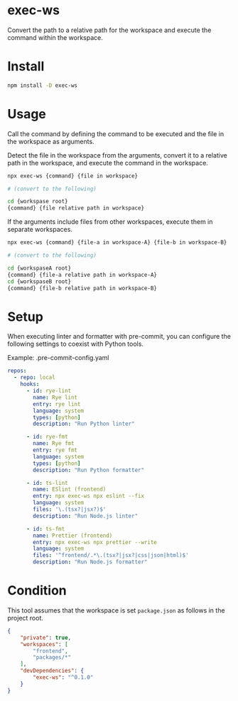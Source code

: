 # exec-ws
Convert the path to a relative path for the workspace and execute the command within the workspace.

# Install

```sh
npm install -D exec-ws
```

# Usage

Call the command by defining the command to be executed and the file in the workspace as arguments.

Detect the file in the workspace from the arguments, convert it to a relative path in the workspace, and execute the command in the workspace.

```sh
npx exec-ws {command} {file in workspace}

# (convert to the following)

cd {workspase root}
{command} {file relative path in workspace}
```


If the arguments include files from other workspaces, execute them in separate workspaces.

```sh
npx exec-ws {command} {file-a in workspace-A} {file-b in workspace-B}

# (convert to the following)

cd {workspaseA root}
{command} {file-a relative path in workspace-A}
cd {workspaseB root}
{command} {file-b relative path in workspace-B}
```

# Setup

When executing linter and formatter with pre-commit, you can configure the following settings to coexist with Python tools.

Example: .pre-commit-config.yaml
```yaml
repos:
  - repo: local
    hooks:
      - id: rye-lint
        name: Rye lint
        entry: rye lint
        language: system
        types: [python]
        description: "Run Python linter"

      - id: rye-fmt
        name: Rye fmt
        entry: rye fmt
        language: system
        types: [python]
        description: "Run Python formatter"

      - id: ts-lint
        name: ESlint (frontend)
        entry: npx exec-ws npx eslint --fix
        language: system
        files: '\.(tsx?|jsx?)$'
        description: "Run Node.js linter"

      - id: ts-fmt
        name: Prettier (frontend)
        entry: npx exec-ws npx prettier --write
        language: system
        files: '^frontend/.*\.(tsx?|jsx?|css|json|html)$'
        description: "Run Node.js formatter"
```


# Condition
This tool assumes that the workspace is set `package.json` as follows in the project root.

```json
{
    "private": true,
    "workspaces": [
        "frontend",
        "packages/*"
    ],
    "devDependencies": {
        "exec-ws": "^0.1.0"
    }
}
```